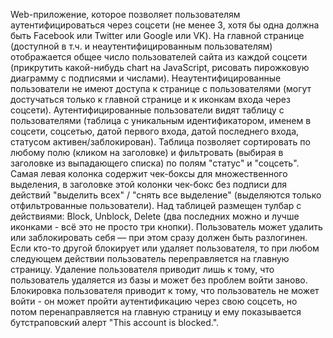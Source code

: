 ﻿Web-приложение, которое позволяет пользователям аутентифицироваться через соцсети (не менее 3, хотя бы одна должна быть Facebook или Twitter или Google или VK).
На главной странице (доступной в т.ч. и неаутентифицированным пользователям) отображается общее число пользователей сайта из каждой соцсети (прикрутить какой-нибудь chart на JavaScript, рисовать пирожковую диаграмму с подписями и числами).
Неаутентифицированные пользователи не имеют доступа к странице с пользователями (могут достучаться только к главной странице и к иконкам входа через соцсети).
Аутентифицированные пользователи видят таблицу с пользователями (таблица с уникальным идентификатором, именем в соцсети, соцсетью, датой первого входа, датой последнего входа, статусом активен/заблокирован). Таблица позволяет сортировать по любому полю (кликом на заголовке) и фильтровать (выбирая в заголовке из выпадающего списка) по полям "статус" и "соцсеть".
Самая левая колонка содержит чек-боксы для множественного выделения, в заголовке этой колонки чек-бокс без подписи для действий "выделить всех" / "снять все выделение" (выделяются только отфильтрованные пользователи).
Над таблицей размещен тулбар с действиями: Block, Unblock, Delete (два последних можно и лучше иконками - всё это не просто три кнопки).
Пользователь может удалить или заблокировать себя — при этом сразу должен быть разлогинен. Если кто-то другой блокирует или удаляет пользователя, то при любом следующем действии пользователь переправляется на главную страницу.
Удаление пользователя приводит лишь к тому, что пользователь удаляется из базы и может без проблем войти заново. Блокировка пользователя приводит к тому, что пользователь не может войти - он может пройти аутентификацию через свою соцсеть, но потом перенаправляется на главную страницу и ему показывается бутстраповский алерт "This account is blocked.".